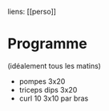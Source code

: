 liens: [[perso]]

# Programme
(idéalement tous les matins)

- pompes 3x20
- triceps dips 3x20
- curl 10 3x10 par bras
